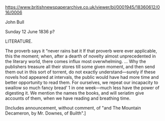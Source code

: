 https://www.britishnewspaperarchive.co.uk/viewer/bl/0001945/18360612/016/0006

John Bull

Sunday 12 June 1836
p?

LITERATURE.

The proverb says it “never rains bat it lf that proverb were ever applicable, this the moment; when, after a dearth of novelty almost unprecedented in the literary world, there comes influx most overwhelming.   ... Why the publishers treasure all their stores till some given moment, and then send them out in this sort of torrent, do not exactly understand—surely if these novels hod appeared at intervals, the public would have had more time and better opportunity to read them. For ourselves, we repeat our incapacity to swallow so much fancy bread’ 1 in one week—much less have the power of digesting it. We mention the names the books, and will seriatim give accounts of them, when we have reading and breathing time.

[Includes announcement, without comment, of "and The Mountain Decameron, by Mr. Downes, of Builth".]


